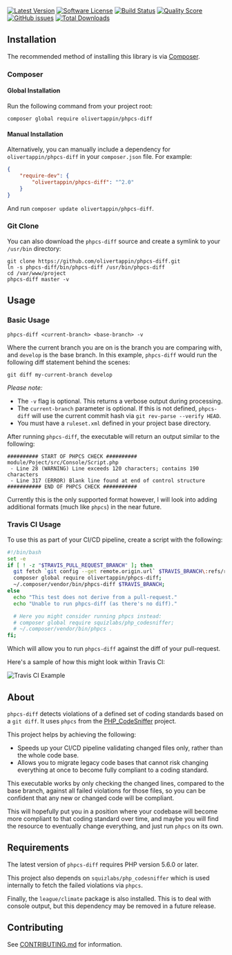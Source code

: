 [![Latest Version](https://img.shields.io/github/tag/olivertappin/phpcs-diff.svg?style=flat&label=release)](https://github.com/olivertappin/phpcs-diff/tags)
[![Software License](https://img.shields.io/badge/license-MIT-brightgreen.svg?style=flat)](LICENSE.md)
[![Build Status](https://travis-ci.org/olivertappin/phpcs-diff.svg?branch=master)](https://travis-ci.org/olivertappin/phpcs-diff)
[![Quality Score](https://img.shields.io/scrutinizer/g/olivertappin/phpcs-diff.svg?style=flat)](https://scrutinizer-ci.com/g/olivertappin/phpcs-diff)
[![GitHub issues](https://img.shields.io/github/issues/olivertappin/phpcs-diff.svg)](https://github.com/olivertappin/phpcs-diff/issues)
[![Total Downloads](https://img.shields.io/packagist/dt/olivertappin/phpcs-diff.svg?style=flat)](https://packagist.org/packages/olivertappin/phpcs-diff)

## Installation

The recommended method of installing this library is via [Composer](https://getcomposer.org/).

### Composer

#### Global Installation

Run the following command from your project root:

    composer global require olivertappin/phpcs-diff

#### Manual Installation

Alternatively, you can manually include a dependency for `olivertappin/phpcs-diff` in your `composer.json` file. For example:

```json
{
    "require-dev": {
        "olivertappin/phpcs-diff": "^2.0"
    }
}
```

And run `composer update olivertappin/phpcs-diff`.

### Git Clone

You can also download the `phpcs-diff` source and create a symlink to your `/usr/bin` directory:

    git clone https://github.com/olivertappin/phpcs-diff.git
    ln -s phpcs-diff/bin/phpcs-diff /usr/bin/phpcs-diff
    cd /var/www/project
    phpcs-diff master -v

## Usage

### Basic Usage

```shell
phpcs-diff <current-branch> <base-branch> -v
```

Where the current branch you are on is the branch you are comparing with, and `develop` is the base branch. In this example, `phpcs-diff` would run the following diff statement behind the scenes:

```shell
git diff my-current-branch develop
```

_Please note:_
- The `-v` flag is optional. This returns a verbose output during processing.
- The `current-branch` parameter is optional. If this is not defined, `phpcs-diff` will use the current commit hash via `git rev-parse --verify HEAD`.
- You must have a `ruleset.xml` defined in your project base directory.

After running `phpcs-diff`, the executable will return an output similar to the following:

```
########## START OF PHPCS CHECK ##########
module/Poject/src/Console/Script.php
 - Line 28 (WARNING) Line exceeds 120 characters; contains 190 characters
 - Line 317 (ERROR) Blank line found at end of control structure
########### END OF PHPCS CHECK ###########
```

Currently this is the only supported format however, I will look into adding additional formats (much like `phpcs`) in the near future.

### Travis CI Usage

To use this as part of your CI/CD pipeline, create a script with the following:

```bash
#!/bin/bash
set -e
if [ ! -z "$TRAVIS_PULL_REQUEST_BRANCH" ]; then
  git fetch `git config --get remote.origin.url` $TRAVIS_BRANCH\:refs/remotes/origin/$TRAVIS_BRANCH;
  composer global require olivertappin/phpcs-diff;
  ~/.composer/vendor/bin/phpcs-diff $TRAVIS_BRANCH;
else
  echo "This test does not derive from a pull-request."
  echo "Unable to run phpcs-diff (as there's no diff)."

  # Here you might consider running phpcs instead:
  # composer global require squizlabs/php_codesniffer;
  # ~/.composer/vendor/bin/phpcs .
fi;
```

Which will allow you to run `phpcs-diff` against the diff of your pull-request.

Here's a sample of how this might look within Travis CI:

![Travis CI Example](https://user-images.githubusercontent.com/9773040/70551339-43bcfc00-1b6f-11ea-90c7-bc660e8dea28.png)

## About
`phpcs-diff` detects violations of a defined set of coding standards based on a `git diff`. It uses `phpcs` from the [PHP_CodeSniffer](https://github.com/squizlabs/PHP_CodeSniffer) project.

This project helps by achieving the following:
- Speeds up your CI/CD pipeline validating changed files only, rather than the whole code base.
- Allows you to migrate legacy code bases that cannot risk changing everything at once to become fully compliant to a coding standard.

This executable works by only checking the changed lines, compared to the base branch, against all failed violations for those files, so you can be confident that any new or changed code will be compliant.

This will hopefully put you in a position where your codebase will become more compliant to that coding standard over time, and maybe you will find the resource to eventually change everything, and just run `phpcs` on its own.

## Requirements

The latest version of `phpcs-diff` requires PHP version 5.6.0 or later.

This project also depends on `squizlabs/php_codesniffer` which is used internally to fetch the failed violations via `phpcs`.

Finally, the `league/climate` package is also installed. This is to deal with console output, but this dependency may be removed in a future release.

## Contributing

See [CONTRIBUTING.md](CONTRIBUTING.md) for information.
